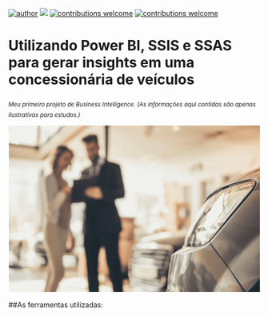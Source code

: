 [![author](https://img.shields.io/badge/author-AnaMariaCarvalho-red.svg)](https://www.linkedin.com/in/carvalhoanamaria/) [![](https://img.shields.io/badge/License-GPLv3-blue.svg)](http://perso.crans.org/besson/LICENSE.html) [![contributions welcome](https://img.shields.io/badge/contributions-welcome-brightgreen.svg?style=flat)](https://github.com/carvalhoanamaria) [![contributions welcome](https://img.shields.io/badge/redeSocial-lindedin-brightgreen.svg?style=flat)](https://www.linkedin.com/in/carvalhoanamaria)

# Utilizando Power BI, SSIS e SSAS para gerar insights em uma concessionária de veículos
<sub>*Meu primeiro projeto de Business Intelligence. (As informações aqui contidas são apenas ilustrativas para estudos.)*</sub>

<p align="center">
  <img src="img_con.png" >
</p>

##As ferramentas utilizadas:




